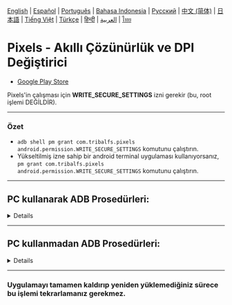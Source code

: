 [English](../../README.md) | [Español](../es/README.md)
| [Português](../pt/README.md) | [Bahasa Indonesia](../in/README.md)
| [Русский](../ru/README.md) | [中文 (简体)](../zh-rCN/README.md)
| [日本語](../ja-rJP/README.md) | [Tiếng Việt](../vi/README.md)
| <u>[Türkçe](README.md)</u>
| [हिन्दी](../hi/README.md) | [العربية](../ar/README.md) | [ไทย](../th/README.md)

# Pixels - Akıllı Çözünürlük ve DPI Değiştirici

* [Google Play Store](https://play.google.com/store/apps/details?id=com.tribalfs.pixels)

Pixels'in çalışması için **WRITE_SECURE_SETTINGS** izni gerekir (bu, root işlemi DEĞİLDİR).

----------------------

### Özet

* `adb shell pm grant com.tribalfs.pixels android.permission.WRITE_SECURE_SETTINGS` komutunu
  çalıştırın.
* Yükseltilmiş izne sahip bir android terminal uygulaması kullanıyorsanız,
  `pm grant com.tribalfs.pixels android.permission.WRITE_SECURE_SETTINGS` komutunu çalıştırın.

----------------------

PC kullanarak ADB Prosedürleri:
----------------------

<details>

### 1. Telefon ayarlarında geliştirici modunu etkinleştirin

<details>

* _Ayarlar_ > _Telefon hakkında_ > _Yazılım bilgileri_ bölümüne gidin ve geliştirici seçeneklerini
  etkinleştirmek için _Yapı numarası_'na yedi (7) kez art arda dokunun.

  <img src="res/about_phone.jpg" width=320 height=640 alt="telefon hakkında">

</details>

### 2. USB hata ayıklamasına etkinleştirin

<details>

* _Ayarlar_ > _Geliştirici seçenekleri_ (eski android sürümlerinde _Ayarlar_ > _Sistem_ >
  _Geliştirici seçenekleri_ olabilir) bölümüne gidin, aşağı kaydırın ve _USB hata ayıklaması_
  seçeneğini bulun.

  <img src="res/usb_debugging.jpg" width=320 height=640 alt="adb">

#### MIUI gibi bazı cihazlar için notlar:

* Geliştirici seçeneğinde mevcutsa _Güvenlik Ayarları için USB hata ayıklamayası_ da açın.

* Geliştirici seçeneklerinde mevcutsa _İzin İzlemeyi Devre Dışı Bırak_ seçeneğini açın. Yeniden
  başlatma gerekir.

</details>

### 3. ADB'yi bilgisayarınıza indirin

<details>

* ADB'yi (platform-tools) bilgisayarınıza indirin:
  [Windows](https://dl.google.com/android/repository/platform-tools-latest-windows.zip) için |
  [Mac](https://dl.google.com/android/repository/platform-tools-latest-darwin.zip) için |
  [Linux](https://dl.google.com/android/repository/platform-tools-latest-linux.zip) için

* İndirilen zip dosyasını çıkarın.

</details>

### 4. Windows Gezgini veya Finder'da (macOS) ayıkladığınız `platform-tools` klasörünün içine gidin

### 5. Komut satırı arayüzünü açma

  <details>

#### Windows için: CMD'yi açın

* Adres çubuğuna `cmd` yazın ve enter'a basın. Bu, Windows Komut İstemi uygulamasını açacaktır.

![opening_cmd](../en/res/opening_cmd.png)

#### MacOS için: Terminal'i açın

* Launchpad'den `Terminal`'i arayın ve çalıştırın.

* `sudo -s` komutunu çalıştırın ve kullanıcı şifrenizi yazın. **Terminal, yazdığınız karakter
  sayısını göstermez, boş kalır.**

* `export PATH=.:$PATH` komutunu çalıştırın

**Bu olmadan `adb: command not found` hataları alırsınız.**

</details>

### 6. Telefonunuzu bilgisayarınıza bağlama

  <details>

* Telefonunuzda USB hata ayıklamasi modunda ilk kez bağlanıyorsa _USB hata ayıklamaya izin verilsin
  mi?_ istemi görüntülenir. _İzin Ver_ veya _Tamam_'a dokunun.
* _Bu bilgisayardan her zaman izin ver_ seçeneğini işaretleyebilirsiniz (USB hata ayıklamanın etkin
  tutulmasıyla ilgili bu eğitimin sonundaki nota bakın).

  <img src="res/usb_debugging_prompt.jpg" width=320 height=640 alt="adb istemi">

* Aşağıdaki komutu girip enter'a basarak bağlantıyı kontrol edin. Başarıyla bağlanırsa cihaz
  kimliğinizi göstermelidir.

> ```adb devices```

![6](../en/res/adb_devices.png)

#### macOS için:  ```./adb devices ```

* Cihazınız bilgisayarınıza bağlanamazsa, farklı bir USB bağlantı noktasına bağlamayı ve/veya farklı
  bir USB veri kablosu kullanmayı deneyin. Hala bağlanmıyorsa, bilgisayarınızda telefonunuz için USB
  sürücüsü eksik
  olabilir. [OEM USB sürücülerini indirmek için burayı kontrol edin](https://developer.android.com/studio/run/oem-usb#Drivers).
  Yüklendikten sonra bilgisayarınızı yeniden başlatın ve 6. adımı yeniden yapın.

</details>

### 7. Pixels'e WRITE_SECURE_SETTINGS izninin fiilen verilmesi

  <details>

* Başarıyla bağlandığında, aşağıdaki komutu girin ve enter'a basın. Aşağıdaki komutu
  kopyalayabilirsiniz. Komut düzgün bir şekilde yürütülürse, boş dönecektir.

> ```adb shell pm grant com.tribalfs.pixels android.permission.WRITE_SECURE_SETTINGS```

* `adb.exe: more than one device/emulator...` istemi verirse, bunun yerine aşağıdakini yürütün:

>
```adb -s [6. adımda gösterilen cihaz kimliği] shell pm grant com.tribalfs.pixels android.permission.WRITE_SECURE_SETTINGS```

![6](../en/res/write_secure_settings.png)

#### macOS için:

```./adb shell pm grant com.tribalfs.pixels android.permission.WRITE_SECURE_SETTINGS ```

#### MIUI, OnePlus ve diğer bazı cihazlar için not

`java.lang.SecurityException: grantRuntimePermission` Hatası alırsanız, şu adımları izleyin:

1. _Ayarlar_ > _Geliştirici seçenekleri_ ( _Ayarlar_ > _Sistem_ > _Geliştirici seçenekleri_
   olabilir) bölümüne gidin
2. Aşağı kaydırın ve **USB Hata Ayıklamayı (Güvenlik Ayarları)** etkinleştirin
3. Herhangi bir _Uyarı İletişim Kutusu_ görünürse, devam etmek için adımlarını izleyin.
4. Cihazınızı yeniden başlatın ve Bölüm 7 adımlarını tekrar deneyin.

**İşte bu kadar!**
</details>

#### Artık USB hata ayıklama ayarlarını devre dışı bırakabilirsiniz

* **Önemli**: Cihazınızda sistemi çökertme potansiyeli olan egzotik ekran çözünürlüklerini denemek
  istiyorsanız USB hata ayıklamayı etkin tutun. 6. adımda _Bu bilgisayardan her zaman izin ver_
  seçeneği işaretlenmelidir. Ekran çözünürlüğünü sıfırlamak için ADB komutları:
  `adb shell wm size reset` ve `adb shell wm density reset`.

* USB hata ayıklamaya ihtiyacınız yoksa, olası istenmeyen erişimi önlemek için artık USB hata
  ayıklama ayarlarını devre dışı bırakabilirsiniz.

* _Ayarlar_ > _Geliştirici seçenekleri_ bölümüne gidin, bir sayfa aşağı kaydırın ve _USB hata
  ayıklama_ seçeneğini **devre dışı bırakın**.

----------------------
[VİDEO KILAVUZU](https://youtu.be/hKxc8wqanxA)

----------------------
</details>

----------------------
PC kullanmadan ADB Prosedürleri:
----------------------
<details>

### Seçenek 1: [Shizuku](https://play.google.com/store/apps/details?id=moe.shizuku.privileged.api)'yu yükleyebilir

ve sağladığı kılavuzu izleyerek etkinleştirebilirsiniz. Ardından, bir çözünürlük uygulayarak izin
vermek için _Pixels_ uygulamasına geri dönün.

### Seçenek 2: [LADB](https://github.com/tribalfs/LADB/releases)'yi yükleyebilir

ve kurulum kılavuzunu takip edip aşağıdaki komutu çalıştırabilirsiniz:

`pm grant com.tribalfs.pixels android.permission.WRITE_SECURE_SETTINGS`

Not: Bu, bir wifi ağına bağlanmayı gerektirir. Bir java.lang.SecurityException hatası alırsanız,
yukarıdaki 2. adımdaki notları kontrol edin. Önemli: LADB bazen çalışması için birkaç deneme
gerektirir ve tüm cihazlarda çalışmayabilir.

</details>



----------------------

### Uygulamayı tamamen kaldırıp yeniden yüklemediğiniz sürece bu işlemi tekrarlamanız gerekmez.


